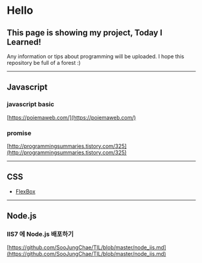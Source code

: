 Hello
=
This page is showing my project, Today I Learned!
-

Any information or tips about programming will be uploaded. I hope this repository be full of a forest :)

------

## Javascript

### javascript basic
[https://poiemaweb.com/](https://poiemaweb.com/)

### promise
[http://programmingsummaries.tistory.com/325](http://programmingsummaries.tistory.com/325)

-------

## CSS

- [FlexBox](https://github.com/SooJungChae/TIL/blob/master/css/flexbox.md)


-------

## Node.js

### IIS7 에 Node.js 배포하기
[https://github.com/SooJungChae/TIL/blob/master/node_iis.md](https://github.com/SooJungChae/TIL/blob/master/node_iis.md)
